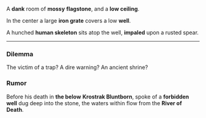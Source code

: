 A **dank** room of **mossy** **flagstone**, and a **low ceiling**. 

In the center a large **iron grate** covers a low **well**.

A hunched **human skeleton** sits atop the well, **impaled** upon a rusted spear.

---

### Dilemma

The victim of a trap? A dire warning? An ancient shrine?

### Rumor

Before his death in **the below** **Krostrak Bluntborn**, spoke of a **forbidden well** dug deep into the stone, the waters within flow from the **River of Death**.
